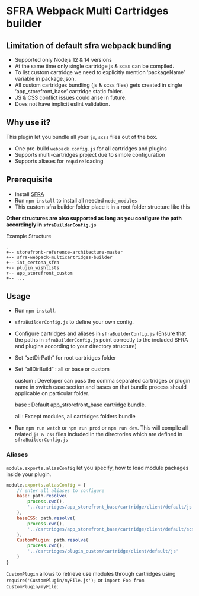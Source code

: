 # SFRA Webpack Multi Cartridges builder 

## Limitation of default sfra webpack bundling
- Supported only Nodejs 12 & 14 versions
- At the same time only single cartridge js & scss can be compiled. 
- To list custom cartridge we need to explicitly mention ‘packageName’ variable in package.json.
- All custom cartridges bundling (js & scss files) gets created in single ‘app_storefront_base’ cartridge static folder.
- JS & CSS conflict issues could arise in future.
- Does not have implicit eslint validation.

## Why use it?

This plugin let you bundle all your `js`, `scss` files out of the box.

- One pre-build `webpack.config.js` for all cartridges and plugins
- Supports multi-cartridges project due to simple configuration
- Supports aliases for `require` loading

## Prerequisite

- Install [SFRA](https://github.com/SalesforceCommerceCloud/storefront-reference-architecture) 
- Run `npm install` to install all needed `node_modules`
- This custom sfra builder folder place it in a root folder structure like this

**Other structures are also supported as long as you configure the path accordingly in `sfraBuilderConfig.js`**

Example Structure

```
.
+-- storefront-reference-architecture-master
+-- sfra-webpack-multicartridges-builder
+-- int_certona_sfra
+-- plugin_wishlists
+-- app_storefront_custom
+-- ...  
```

## Usage

- Run `npm install`.
- `sfraBuilderConfig.js` to define your own config.
- Configure cartridges and aliases in `sfraBuilderConfig.js` (Ensure that the paths in `sfraBuilderConfig.js` point correctly to the included SFRA and plugins according to your directory structure)

- Set “setDirPath” for root cartridges folder

- Set “allDirBuild” : all or base or custom

	custom : Developer can pass the comma separated cartridges or plugin name in switch case section and bases on that bundle 
	process should applicable on particular folder.

	base  :  Default app_strorefront_base cartridge bundle.

	all :  Except modules, all cartridges folders bundle 

- Run `npm run watch` or `npm run prod` or `npm run dev`. This will compile all related `js & css` files included in the directories which are defined in `sfraBuilderConfig.js`

### Aliases

`module.exports.aliasConfig` let you specify, how to load module packages inside your plugin.

```js
module.exports.aliasConfig = {
    // enter all aliases to configure
    base: path.resolve(
        process.cwd(),
        '../cartridges/app_storefront_base/cartridge/client/default/js'
    ),
	baseCSS: path.resolve(
        process.cwd(),
        '../cartridges/app_storefront_base/cartridge/client/default/scss'
    ),
    CustomPlugin: path.resolve(
        process.cwd(),
        '../cartridges/plugin_custom/cartridge/client/default/js'
    )
}
```

`CustomPlugin` allows to retrieve use modules through cartridges using `require('CustomPlugin/myFile.js');` or `import Foo from CustomPlugin/myFile`;
